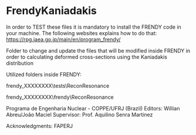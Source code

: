 # FrendyKaniadakis


In order to TEST these files it is mandatory to install the FRENDY code in your machine. The following websites explains how to do that:
https://rpg.jaea.go.jp/main/en/program_frendy/

Folder to change and update the files that will be modified inside FRENDY
in order to calculating deformed cross-sections using the Kaniadakis distribution

Utilized folders inside FRENDY:

frendy_XXXXXXXX\tests\ReconResonance

frendy_XXXXXXXX\frendy\ReconResonance

Programa de Engenharia Nuclear - COPPE/UFRJ (Brazil)
Editors: Willian Abreu/João Maciel
Supervisor: Prof. Aquilino Senra Martinez

Acknowledgments: FAPERJ
